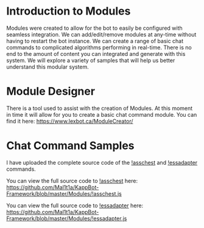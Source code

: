 # Introduction to Modules
Modules were created to allow for the bot to easily be configured with seamless integration. We can add/edit/remove modules at any-time without having to restart the bot instance. We can create a range of basic chat commands to complicated algorithms performing in real-time. There is no end to the amount of content you can integrated and generate with this system. We will explore a variety of samples that will help us better understand this modular system.
# Module Designer
There is a tool used to assist with the creation of Modules. At this moment in time it will allow for you to create a basic chat command module. You can find it here: https://www.lexbot.ca/ModuleCreator/
# Chat Command Samples
I have uploaded the complete source code of the [!asschest](https://github.com/Mal1t1a/KappBot-Framework/blob/master/Modules/!asschest.js) and [!essadapter](https://github.com/Mal1t1a/KappBot-Framework/blob/master/Modules/!essadapter.js) commands.

You can view the full source code to [!asschest](https://github.com/Mal1t1a/KappBot-Framework/blob/master/Modules/!asschest.js) here:
https://github.com/Mal1t1a/KappBot-Framework/blob/master/Modules/!asschest.js

You can view the full source code to [!essadapter](https://github.com/Mal1t1a/KappBot-Framework/blob/master/Modules/!essadapter.js) here:
https://github.com/Mal1t1a/KappBot-Framework/blob/master/Modules/!essadapter.js